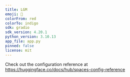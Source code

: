 ```yaml
---
title: LGM
emoji: 🦀
colorFrom: red
colorTo: indigo
sdk: gradio
sdk_version: 4.20.1
python_version: 3.10.13
app_file: app.py
pinned: false
license: mit
---
```


Check out the configuration reference at https://huggingface.co/docs/hub/spaces-config-reference

